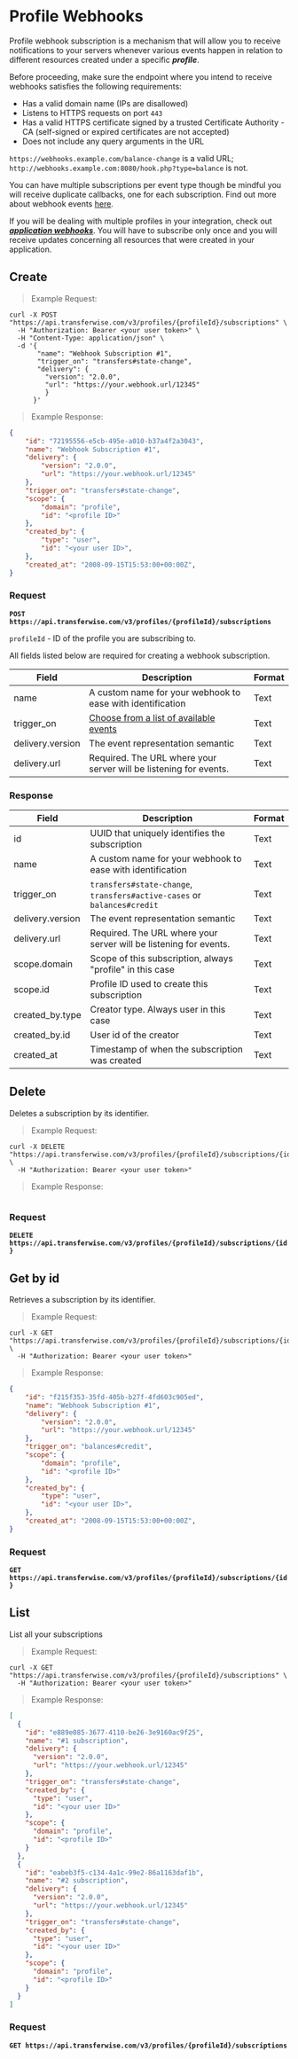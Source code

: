 # Profile Webhooks

Profile webhook subscription is a mechanism that will allow you to receive notifications to your servers whenever various events happen in relation to different resources created under a specific ***profile***.

Before proceeding, make sure the endpoint where you intend to receive webhooks satisfies the following requirements:

* Has a valid domain name (IPs are disallowed)
* Listens to HTTPS requests on port `443`
* Has a valid HTTPS certificate signed by a trusted Certificate Authority - CA (self-signed or expired certificates are not accepted)
* Does not include any query arguments in the URL

`https://webhooks.example.com/balance-change` is a valid URL; `http://webhooks.example.com:8080/hook.php?type=balance` is not.

You can have multiple subscriptions per event type though be mindful you will receive duplicate callbacks, one for each subscription. Find out more about webhook events [here](#webhook-events).

If you will be dealing with multiple profiles in your integration, check out [***application webhooks***](#application-webhooks). You will have to subscribe only once and you will receive updates concerning all resources that were created in your application.

## Create


> Example Request:

```shell
curl -X POST "https://api.transferwise.com/v3/profiles/{profileId}/subscriptions" \
  -H "Authorization: Bearer <your user token>" \
  -H "Content-Type: application/json" \
  -d '{
       "name": "Webhook Subscription #1",
       "trigger_on": "transfers#state-change",
       "delivery": {
         "version": "2.0.0",
         "url": "https://your.webhook.url/12345"
         }
      }'
```

> Example Response:

```json
{
    "id": "72195556-e5cb-495e-a010-b37a4f2a3043", 
    "name": "Webhook Subscription #1",
    "delivery": {
        "version": "2.0.0",
        "url": "https://your.webhook.url/12345" 
    },
    "trigger_on": "transfers#state-change", 
    "scope": {
        "domain": "profile", 
        "id": "<profile ID>"
    },
    "created_by": {
        "type": "user",
        "id": "<your user ID>",
    },
    "created_at": "2008-09-15T15:53:00+00:00Z",
}
```

### Request

**`POST https://api.transferwise.com/v3/profiles/{profileId}/subscriptions`**

`profileId` - ID of the profile you are subscribing to. 

All fields listed below are required for creating a webhook subscription.

Field                     | Description                                                             | Format
---------                 | -------                                                                 | -----------
name                      | A custom name for your webhook to ease with identification              | Text
trigger_on                | [Choose from a list of available events](#webhook-events) | Text
delivery.version          | The event representation semantic                                       | Text
delivery.url              | Required. The URL where your server will be listening for events.       | Text


### Response

Field                     | Description                                                             | Format
---------                 | -------                                                                 | -----------
id                        | UUID that uniquely identifies the subscription                          | Text
name                      | A custom name for your webhook to ease with identification              | Text
trigger_on                | `transfers#state-change`, `transfers#active-cases` or `balances#credit` | Text
delivery.version          | The event representation semantic                                       | Text
delivery.url              | Required. The URL where your server will be listening for events.       | Text
scope.domain              | Scope of this subscription, always "profile" in this case               | Text
scope.id                  | Profile ID used to create this subscription                             | Text
created\_by.type          | Creator type. Always user in this case                                  | Text
created\_by.id            | User id of the creator                                                  | Text
created\_at               | Timestamp of when the subscription was created                          | Text

## Delete

Deletes a subscription by its identifier.

> Example Request:

```shell
curl -X DELETE "https://api.transferwise.com/v3/profiles/{profileId}/subscriptions/{id}" \
  -H "Authorization: Bearer <your user token>"
```

> Example Response:

```json

```

### Request

**`DELETE https://api.transferwise.com/v3/profiles/{profileId}/subscriptions/{id}`**


## Get by id

Retrieves a subscription by its identifier.

> Example Request:

```shell
curl -X GET "https://api.transferwise.com/v3/profiles/{profileId}/subscriptions/{id}" \
  -H "Authorization: Bearer <your user token>"
```

> Example Response:

```json
{
    "id": "f215f353-35fd-405b-b27f-4fd603c905ed", 
    "name": "Webhook Subscription #1",
    "delivery": {
        "version": "2.0.0",
        "url": "https://your.webhook.url/12345" 
    },
    "trigger_on": "balances#credit", 
    "scope": {
        "domain": "profile", 
        "id": "<profile ID>"
    },
    "created_by": {
        "type": "user",
        "id": "<your user ID>",
    },
    "created_at": "2008-09-15T15:53:00+00:00Z",
}
```

### Request

**`GET https://api.transferwise.com/v3/profiles/{profileId}/subscriptions/{id}`**


## List

List all your subscriptions

> Example Request:

```shell
curl -X GET "https://api.transferwise.com/v3/profiles/{profileId}/subscriptions" \
  -H "Authorization: Bearer <your user token>"
```

> Example Response:

```json
[
  {
    "id": "e889e085-3677-4110-be26-3e9160ac9f25",
    "name": "#1 subscription",
    "delivery": {
      "version": "2.0.0",
      "url": "https://your.webhook.url/12345"
    },
    "trigger_on": "transfers#state-change",
    "created_by": {
      "type": "user",
      "id": "<your user ID>"
    },
    "scope": {
      "domain": "profile",
      "id": "<profile ID>"
    }
  },
  {
    "id": "eabeb3f5-c134-4a1c-99e2-86a1163daf1b",
    "name": "#2 subscription",
    "delivery": {
      "version": "2.0.0",
      "url": "https://your.webhook.url/12345"
    },
    "trigger_on": "transfers#state-change",
    "created_by": {
      "type": "user",
      "id": "<your user ID>"
    },
    "scope": {
      "domain": "profile",
      "id": "<profile ID>"
    }
  }
]
```

### Request

**`GET https://api.transferwise.com/v3/profiles/{profileId}/subscriptions`**
